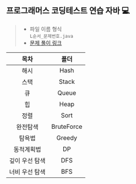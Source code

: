 ## 프로그래머스 코딩테스트 연습 자바 💻
> - 파일 이름 형식 <br> `L순서_문제번호.java`
> - [문제 풀이 링크](https://gaga-kim.tistory.com/1634)

| 목차 | 폴더 |
| :-: | :-: |
| 해시 | Hash |
| 스택 | Stack |
| 큐 | Queue |
| 힙 | Heap |
| 정렬 | Sort |
| 완전탐색 | BruteForce |
| 탐욕법 | Greedy |
| 동적계획법 | DP |
| 깊이 우선 탐색 | DFS |
| 너비 우선 탐색 | BFS |
